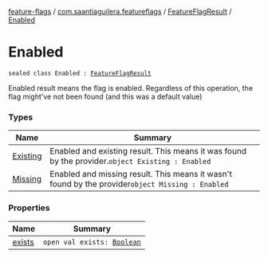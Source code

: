 [feature-flags](../../../index.md) / [com.saantiaguilera.featureflags](../../index.md) / [FeatureFlagResult](../index.md) / [Enabled](./index.md)

# Enabled

`sealed class Enabled : `[`FeatureFlagResult`](../index.md)

Enabled result means the flag is enabled.
Regardless of this operation, the flag might've not been found (and this was a default value)

### Types

| Name | Summary |
|---|---|
| [Existing](-existing.md) | Enabled and existing result. This means it was found by the provider.`object Existing : Enabled` |
| [Missing](-missing.md) | Enabled and missing result. This means it wasn't found by the provider`object Missing : Enabled` |

### Properties

| Name | Summary |
|---|---|
| [exists](exists.md) | `open val exists: `[`Boolean`](https://kotlinlang.org/api/latest/jvm/stdlib/kotlin/-boolean/index.html) |
